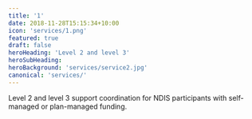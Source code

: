 ```yaml
---
title: '1'
date: 2018-11-28T15:15:34+10:00
icon: 'services/1.png'
featured: true
draft: false
heroHeading: 'Level 2 and level 3'
heroSubHeading: 
heroBackground: 'services/service2.jpg'
canonical: 'services/'
---
```


Level 2 and level 3 support coordination for NDIS participants with self-managed or plan-managed funding.
